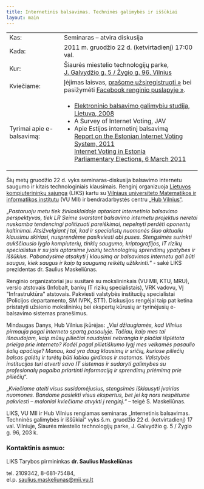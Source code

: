 ```yaml
---
title: Internetinis balsavimas. Techninės galimybės ir iššūkiai 
layout: main
---
```


<table class="dictionary"><tbody>
<tr><td>Kas:</td><td>Seminaras &ndash; atvira diskusija</td></tr>
<tr><td>Kada:</td><td>2011 m. gruodžio 22 d. (ketvirtadienį) 17:00 val.</td></tr>
<tr><td>Kur:</td><td>Šiaurės miestelio technologijų parke,<br>
                    <a href="http://maps.google.com/maps?f=q&source=embed&hl=en&geocode=&q=Galvyd%C5%BEio+g.+5,+Vilnius&aq=&sll=37.0625,-95.677068&sspn=31.701751,56.513672&ie=UTF8&hq=&hnear=5+J.+Galvyd%C5%BEio+gatv%C4%97,+%C5%BDirm%C5%ABnai,+Vilnius,+Vilniaus+Apskritis+08009,+Lithuania&z=14&ll=54.711076,25.294217">J. Galvydžio g. 5 / Žygio g. 96, Vilnius</a></td></tr>
<tr><td>Kviečiame:</td><td>Įėjimas laisvas, <a href="https://docs.google.com/spreadsheet/viewform?formkey=dHNrZUpoQTlWMDhqb0JUVVptbUhoWlE6MQ" class="important">prašome užsiregistruoti &raquo;</a>
bei pasižymėti <a href="https://www.facebook.com/events/230749130332297/">Facebook renginio puslapyje &raquo;</a>.</td></tr>
<tr><td>Tyrimai apie e-balsavimą:</td><td><ul>
<li><a href="http://www.e-demokratija.lt/lt/tekstai/naujienos?id=5">Elektroninio balsavimo galimybiu studija, Lietuva, 2008</a></li> 
<!-- <li><a href="http://servesecurityreport.org/">A Security Analysis of the Secure Electronic
Registration and Voting Experiment (SERVE)</a></li> -->
<li><a href="http://www.eac.gov/blogs/a_survey_of_internet_voting/"></a>A Survey of Internet Voting, JAV</li> 
<li>Apie Estijos internetinį balsavimą<br />
<a href="http://blog.verifiedvoting.org/2011/09/03/1435">Report on the Estonian Internet Voting System, 2011</a> 
<br/><a href="http://vvk.ee/voting-methods-in-estonia/engindex/">Internet Voting in Estonia</a>
<br/><a href="http://www.osce.org/odihr/elections/estonia/75382">Parliamentary Elections, 6 March 2011</a>
</li> 
<!-- <li><a href="http://www.balsavimas.lt/nuorodos">daugiau nuorodų</a></li>  -->
</ul></td></tr>
</tbody></table>

Šių metų gruodžio 22 d. vyks seminaras-diskusija balsavimo internetu saugumo ir kitais technologiniais klausimais. Renginį organizuoja [Lietuvos kompiuterininkų sąjunga](http://www.liks.lt/) (LIKS) kartu su [Vilniaus universiteto Matematikos ir informatikos institutu](http://www.mii.vu.lt/) (VU MII) ir bendradarbystės centru [„Hub Vilnius“](http://www.hubvilnius.lt/).

„<em>Pastaruoju metu tiek žiniasklaidoje aptariant internetinio balsavimo perspektyvas, tiek LR Seime svarstant balsavimo internetu projektus neretai nuskamba tendencingi politizuoti pareiškimai, nepelnyti perdėti oponentų kaltinimai. Atsižvelgiant į tai, kad ir specialistų nuomonės šiuo aktualiu klausimu skiriasi, nusprendėme pasikviesti abi puses. Stengsimės surinkti aukščiausio lygio kompiuterių, tinklų saugumo, kriptografijos, IT rizikų specialistus ir su jais aptarsime įvairių technologinių sprendimų ypatybes ir iššūkius. Pabandysime atsakyti į klausimą ar balsavimas internetu gali būti saugus, kiek saugus ir kaip tą saugumą reikėtų užtikrinti.</em>“ - sakė LIKS prezidentas dr. Saulius Maskeliūnas.

Renginio organizatoriai jau susitarė su mokslininkais (VU MII, KTU, MRU), verslo atstovais (Infobalt, bankų IT rizikų specialistais), VRK vadovu, VĮ "Infrastruktūra" atstovais. Pakviesti valstybės institucijų specialistai (Policijos departamento, SM IVPK, STT). Diskusijos rengėjai taip pat ketina pristatyti užsienio mokslininkų bei ekspertų kūrusių ar tyrinėjusių e-balsavimo sistemas pranešimus.

Mindaugas Danys, Hub Vilnius įkūrėjas: „<em>Visi džiaugiamės, kad Vilnius pirmauja pagal interneto spartą pasaulyje. Tačiau, kaip mes tai išnaudojam, kaip mūsų piliečiai naudojasi nebrangia ir plačiai išplėtota prieiga prie interneto? Kodėl pagal pilietiškumo lygį mes velkamės pasaulio šalių apačioje? Manau, kad yra daug klausimų ir sričių, kuriose piliečių balsas galėtų ir turėtų būti labiau girdimas ir matomas. Valstybės institucijos turi atverti savo IT sistemas ir sudaryti galimybes su profesionalų pagalba priartinti informaciją ir sprendimų priėmimą prie piliečių</em>“.

„<em>Kviečiame ateiti visus susidomėjusius, stengsimės išklausyti įvairias nuomones. Bandome pasiekti visus ekspertus, bet jei ką nors nespėtume pakviesti – maloniai kviečiame atvykti į renginį.</em>“ – teigė S. Maskeliūnas.

LIKS, VU MII ir Hub Vilnius rengiamas seminaras „Internetinis balsavimas. Techninės galimybės ir iššūkiai“ vyks š.m. gruodžio 22 d. (ketvirtadienį) 17 val. Vilniuje, Šiaurės miestelio technologijų parke, J. Galvydžio g. 5 / Žygio g. 96, 203 k.



### Kontaktinis asmuo:

LIKS Tarybos pirmininkas **dr. Saulius Maskeliūnas**

tel. 2109342, 8-681-75484,<br>
el.p. <saulius.maskeliunas@mii.vu.lt>

